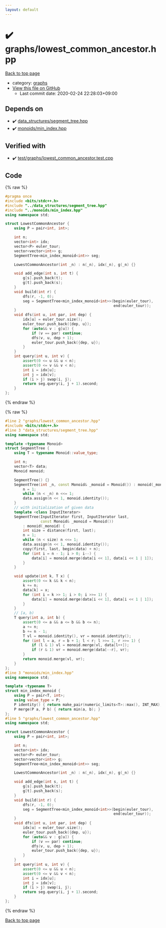 ```yaml
---
layout: default
---
```


<!-- mathjax config similar to math.stackexchange -->
<script type="text/javascript" async
  src="https://cdnjs.cloudflare.com/ajax/libs/mathjax/2.7.5/MathJax.js?config=TeX-MML-AM_CHTML">
</script>
<script type="text/x-mathjax-config">
  MathJax.Hub.Config({
    TeX: { equationNumbers: { autoNumber: "AMS" }},
    tex2jax: {
      inlineMath: [ ['$','$'] ],
      processEscapes: true
    },
    "HTML-CSS": { matchFontHeight: false },
    displayAlign: "left",
    displayIndent: "2em"
  });
</script>

<script type="text/javascript" src="https://cdnjs.cloudflare.com/ajax/libs/jquery/3.4.1/jquery.min.js"></script>
<script src="https://cdn.jsdelivr.net/npm/jquery-balloon-js@1.1.2/jquery.balloon.min.js" integrity="sha256-ZEYs9VrgAeNuPvs15E39OsyOJaIkXEEt10fzxJ20+2I=" crossorigin="anonymous"></script>
<script type="text/javascript" src="../../assets/js/copy-button.js"></script>
<link rel="stylesheet" href="../../assets/css/copy-button.css" />


# :heavy_check_mark: graphs/lowest_common_ancestor.hpp

<a href="../../index.html">Back to top page</a>

* category: <a href="../../index.html#e8706a28320e46fa20885a2933e42797">graphs</a>
* <a href="{{ site.github.repository_url }}/blob/master/graphs/lowest_common_ancestor.hpp">View this file on GitHub</a>
    - Last commit date: 2020-02-24 22:28:03+09:00




## Depends on

* :heavy_check_mark: <a href="../data_structures/segment_tree.hpp.html">data_structures/segment_tree.hpp</a>
* :heavy_check_mark: <a href="../monoids/min_index.hpp.html">monoids/min_index.hpp</a>


## Verified with

* :heavy_check_mark: <a href="../../verify/test/graphs/lowest_common_ancestor.test.cpp.html">test/graphs/lowest_common_ancestor.test.cpp</a>


## Code

<a id="unbundled"></a>
{% raw %}
```cpp
#pragma once
#include <bits/stdc++.h>
#include "../data_structures/segment_tree.hpp"
#include "../monoids/min_index.hpp"
using namespace std;

struct LowestCommonAncestor {
    using P = pair<int, int>;

    int n;
    vector<int> idx;
    vector<P> euler_tour;
    vector<vector<int>> g;
    SegmentTree<min_index_monoid<int>> seg;

    LowestCommonAncestor(int _n) : n(_n), idx(_n), g(_n) {}

    void add_edge(int s, int t) {
        g[s].push_back(t);
        g[t].push_back(s);
    }
    void build(int r) {
        dfs(r, -1, 0);
        seg = SegmentTree<min_index_monoid<int>>(begin(euler_tour),
                                                 end(euler_tour));
    }
    void dfs(int u, int par, int dep) {
        idx[u] = euler_tour.size();
        euler_tour.push_back({dep, u});
        for (auto&& v : g[u]) {
            if (v == par) continue;
            dfs(v, u, dep + 1);
            euler_tour.push_back({dep, u});
        }
    }
    int query(int u, int v) {
        assert(0 <= u && u < n);
        assert(0 <= v && v < n);
        int i = idx[u];
        int j = idx[v];
        if (i > j) swap(i, j);
        return seg.query(i, j + 1).second;
    }
};
```
{% endraw %}

<a id="bundled"></a>
{% raw %}
```cpp
#line 2 "graphs/lowest_common_ancestor.hpp"
#include <bits/stdc++.h>
#line 3 "data_structures/segment_tree.hpp"
using namespace std;

template <typename Monoid>
struct SegmentTree {
    using T = typename Monoid::value_type;

    int n;
    vector<T> data;
    Monoid monoid;

    SegmentTree() {}
    SegmentTree(int _n, const Monoid& _monoid = Monoid()) : monoid(_monoid) {
        n = 1;
        while (n < _n) n <<= 1;
        data.assign(n << 1, monoid.identity());
    }
    // with initialization of given data
    template <class InputIterator>
    SegmentTree(InputIterator first, InputIterator last,
                const Monoid& _monoid = Monoid())
        : monoid(_monoid) {
        int size = distance(first, last);
        n = 1;
        while (n < size) n <<= 1;
        data.assign(n << 1, monoid.identity());
        copy(first, last, begin(data) + n);
        for (int i = n - 1; i > 0; i--) {
            data[i] = monoid.merge(data[i << 1], data[i << 1 | 1]);
        }
    }

    void update(int k, T x) {
        assert(0 <= k && k < n);
        k += n;
        data[k] = x;
        for (int i = k >> 1; i > 0; i >>= 1) {
            data[i] = monoid.merge(data[i << 1], data[i << 1 | 1]);
        }
    }
    // [a, b)
    T query(int a, int b) {
        assert(0 <= a && a <= b && b <= n);
        a += n;
        b += n - 1;
        T vl = monoid.identity(), vr = monoid.identity();
        for (int l = a, r = b + 1; l < r; l >>= 1, r >>= 1) {
            if (l & 1) vl = monoid.merge(vl, data[l++]);
            if (r & 1) vr = monoid.merge(data[--r], vr);
        }
        return monoid.merge(vl, vr);
    }
};
#line 3 "monoids/min_index.hpp"
using namespace std;

template <typename T>
struct min_index_monoid {
    using P = pair<T, int>;
    using value_type = P;
    P identity() { return make_pair(numeric_limits<T>::max(), INT_MAX); }
    P merge(P a, P b) { return min(a, b); }
};
#line 5 "graphs/lowest_common_ancestor.hpp"
using namespace std;

struct LowestCommonAncestor {
    using P = pair<int, int>;

    int n;
    vector<int> idx;
    vector<P> euler_tour;
    vector<vector<int>> g;
    SegmentTree<min_index_monoid<int>> seg;

    LowestCommonAncestor(int _n) : n(_n), idx(_n), g(_n) {}

    void add_edge(int s, int t) {
        g[s].push_back(t);
        g[t].push_back(s);
    }
    void build(int r) {
        dfs(r, -1, 0);
        seg = SegmentTree<min_index_monoid<int>>(begin(euler_tour),
                                                 end(euler_tour));
    }
    void dfs(int u, int par, int dep) {
        idx[u] = euler_tour.size();
        euler_tour.push_back({dep, u});
        for (auto&& v : g[u]) {
            if (v == par) continue;
            dfs(v, u, dep + 1);
            euler_tour.push_back({dep, u});
        }
    }
    int query(int u, int v) {
        assert(0 <= u && u < n);
        assert(0 <= v && v < n);
        int i = idx[u];
        int j = idx[v];
        if (i > j) swap(i, j);
        return seg.query(i, j + 1).second;
    }
};

```
{% endraw %}

<a href="../../index.html">Back to top page</a>

